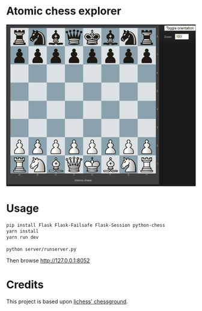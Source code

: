 # Atomic chess explorer

![Promo](media/promo.gif)

# Usage

```
pip install Flask Flask-Failsafe Flask-Session python-chess
yarn install
yarn run dev

python server/runserver.py
```

Then browse http://127.0.0.1:8052

# Credits

This project is based upon [lichess' chessground](https://github.com/ornicar/chessground).
